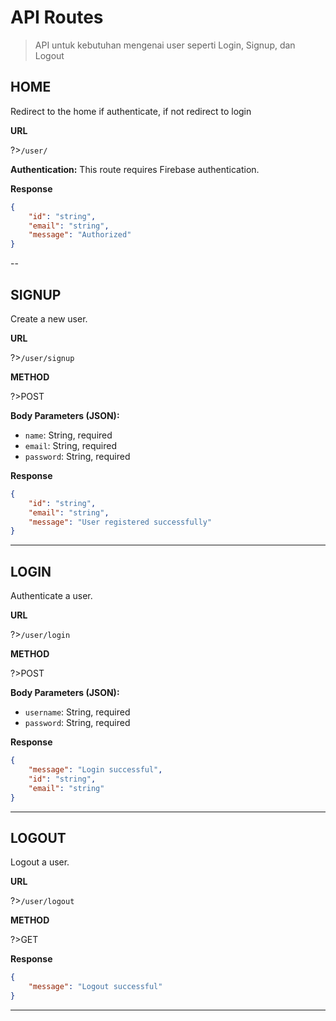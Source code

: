 # API Routes

>API untuk kebutuhan mengenai user seperti Login, Signup, dan Logout

## HOME

Redirect to the home if authenticate, if not redirect to login

**URL**

?>`/user/`

**Authentication:**
This route requires Firebase authentication.

**Response**
```json
{
    "id": "string",
    "email": "string",
    "message": "Authorized"
}
```

--

## SIGNUP

Create a new user.

**URL**

?>`/user/signup`

**METHOD**

?>POST

**Body Parameters (JSON):**

- `name`: String, required
- `email`: String, required
- `password`: String, required

**Response**
```json
{
    "id": "string",
    "email": "string",
    "message": "User registered successfully"
}
```

---

## LOGIN

Authenticate a user.

**URL**

?>`/user/login`

**METHOD**

?>POST

**Body Parameters (JSON):**

- `username`: String, required
- `password`: String, required

**Response**
```json
{
    "message": "Login successful",
    "id": "string",
    "email": "string"
}
```
---

## LOGOUT

Logout a user.

**URL**

?>`/user/logout`

**METHOD**

?>GET

**Response**
```json
{
    "message": "Logout successful"
}
```
---
